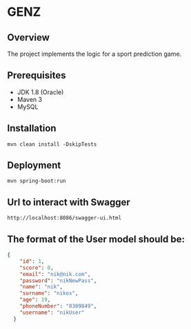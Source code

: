 # GENZ

## Overview

The project implements the logic for a sport prediction game.

## Prerequisites
- JDK 1.8 (Oracle)
- Maven 3
- MySQL

## Installation 

```
mvn clean install -DskipTests
```

## Deployment
```
mvn spring-boot:run
```

## Url to interact with Swagger
```
http://localhost:8086/swagger-ui.html
```

## The format of the User model should be:

```json
{
    "id": 1,
    "score": 0,
    "email": "nik@nik.com",
    "password": "nikNewPass",
    "name": "nik",
    "surname": "nikos",
    "age": 19,
    "phoneNumber": "0309849",
    "username": "nikUser"
  }
```
